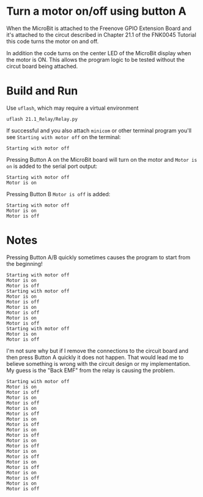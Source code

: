 # Turn a motor on/off using button A

When the MicroBit is attached to the Freenove
GPIO Extension Board and it's attached to the
circut described in Chapter 21.1 of the FNK0045
Tutorial this code turns the motor on and off.

In addition the code turns on the center LED of the
MicroBit display when the motor is ON. This allows
the program logic to be tested without the circut
board being attached.

# Build and Run

Use `uflash`, which may require a virtual environment
```
uflash 21.1_Relay/Relay.py
```

If successful and you also attach `minicom` or other
terminal program you'll see `Starting with motor off`
on the terminal:
```
Starting with motor off
```

Pressing Button A on the MicroBit board will
turn on the motor and `Motor is on` is added to the
serial port output:
```
Starting with motor off
Motor is on
```

Pressing Button B `Motor is off` is added:
```
Starting with motor off
Motor is on
Motor is off
```

# Notes

Pressing Button A/B quickly sometimes causes the
program to start from the beginning!
```
Starting with motor off
Motor is on
Motor is off
Starting with motor off
Motor is on
Motor is off
Motor is on
Motor is off
Motor is on
Motor is off
Starting with motor off
Motor is on
Motor is off
```

I'm not sure why but if I remove the connections to the circuit
board and then press Button A quickly it does not happen. That
would lead me to believe something is wrong with the circuit
design or my implementation. My guess is the "Back EMF" from the
relay is causing the problem.
```
Starting with motor off
Motor is on
Motor is off
Motor is on
Motor is off
Motor is on
Motor is off
Motor is on
Motor is off
Motor is on
Motor is off
Motor is on
Motor is off
Motor is on
Motor is off
Motor is on
Motor is off
Motor is on
Motor is off
Motor is on
Motor is off
```

